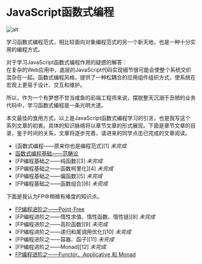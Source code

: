 # JavaScript函数式编程

 ![alt](./article/img/JavaScript--FP.svg)

学习函数式编程范式，相比较面向对象编程范式的另一个新天地，也是一种十分实用的编程方式。

对于学习JavaScript函数式编程作用的疑惑的解答：  
在复杂的Web应用中，底层的JavaScript代码实现细节很可能会使整个系统交织混杂在一起。函数式编程风格，提供了一种松耦合的应用组件组织方式，使系统在宏观上更易于设计、交互和维护。

所以，作为一个有梦想不甘当咸鱼的前端工程师来说，摆脱整天沉溺于丑陋的业务代码中，学习函数式编程是一条光明大道。

本文最佳的食用方式，以上是JavaScript函数式编程学习的引言，也是我写这个系列文章的初衷。具体的知识脉络将以章节文章的形式展现。下面是章节文章的目录，鉴于时间的关系，文章将逐步完善，请进来的同学点击已完成的文章阅读。

* [函数式编程——原来你也是编程范式][1] *未完成*  
* [函数式编程基础——范畴论][2]
* [FP编程基础之——纯函数][3] *未完成*  
* [FP编程基础之——函数柯里化][4] *未完成*  
* [FP编程基础之——偏函数][5] *未完成*  
* [FP编程基础之——函数组合][6] *未完成*  

下面是我认为FP中稍微有难度的知识点。

* [FP编程进阶之——Point-Free][7]  
* [FP编程进阶之——惰性求值、惰性函数、惰性链][8] *未完成*  
* [FP编程进阶之——高阶函数][9] *未完成*  
* [FP编程进阶之——递归和尾调用优化][10] *未完成*  
* [FP编程进阶之——容器、函子][11] *未完成*
* [FP编程进阶之——Monad][12] *未完成*  
* [FP编程进阶之——Functor、Applicative 和 Monad][13]  

[2]: https://github.com/Martin-Shao/yideng-note/blob/master/functional-programming/article/2019-1-18.md
[7]: https://github.com/Martin-Shao/yideng-note/blob/master/functional-programming/article/2019-1-19.md
[13]: https://github.com/Martin-Shao/yideng-note/blob/master/functional-programming/article/2019-1-20.md